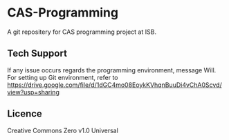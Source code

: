 # CAS-Programming

A git repositery for CAS programming project at ISB. 

## Tech Support 
If any issue occurs regards the programming environment, message Will. 
For setting up Git environment, refer to https://drive.google.com/file/d/1dGC4mo08EoykKVhqnBuuDi4vChA0Scvd/view?usp=sharing

## Licence
Creative Commons Zero v1.0 Universal
